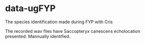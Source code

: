 # data-ugFYP
The species identification made during FYP with Cris

The recorded wav files have Saccopteryx canescens echolocation presented.
Mannually identified.
